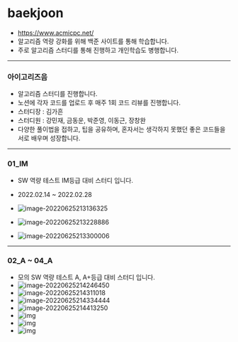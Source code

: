 # baekjoon

- https://www.acmicpc.net/
- 알고리즘 역량 강화를 위해 백준 사이트를 통해 학습합니다.
- 주로 알고리즘 스터디를 통해 진행하고 개인학습도 병행합니다.

---

### 아이고리즈음

- 알고리즘 스터디를 진행합니다.
- 노션에 각자 코드를 업로드 후 매주 1회 코드 리뷰를 진행합니다.
- 스터디장 : 김가흔
- 스터디원 : 강민재, 금동운, 박준영, 이동근, 장창완
- 다양한 풀이법을 접하고, 팁을 공유하며, 혼자서는 생각하지 못했던 좋은 코드들을 서로 배우며 성장합니다.

---

### 01_IM

- SW 역량 테스트 IM등급 대비 스터디 입니다.
- 2022.02.14 ~ 2022.02.28
- ![image-20220625213136325](README.assets/image-20220625213136325-16561602998831.png)
- ![image-20220625213228886](README.assets/image-20220625213228886-16561603504852.png)

- ![image-20220625213300006](README.assets/image-20220625213300006-16561603813083.png)

---

### 02_A ~ 04_A

- 모의 SW 역량 테스트 A, A+등급 대비 스터디 입니다.
- ![image-20220625214246450](README.assets/image-20220625214246450-16561609689244.png)
- ![image-20220625214311018](README.assets/image-20220625214311018-16561609925815.png)
- ![image-20220625214334444](README.assets/image-20220625214334444-16561610157456.png)
- ![image-20220625214413250](README.assets/image-20220625214413250-16561610547657.png)
- ![img](README.assets/image1-16561611334368.png)
- ![img](README.assets/image1-16561611854509.jpg)
- ![img](README.assets/image1-165616132908111-165616133022512.jpg)

